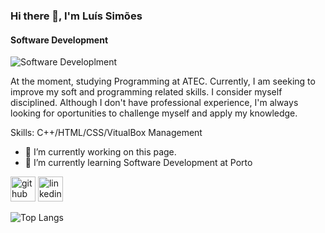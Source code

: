### Hi there 👋, I'm Luís Simões
#### Software Development
![Software Developlment](https://media.istockphoto.com/id/857419338/photo/man-sitting-at-desk-and-working-on-laptop-at-night.jpg?s=612x612&w=0&k=20&c=PljluDRtQ2gTiPf1N2Z0W2p8nvxkXQy0P7NjDp4AYuw=)

At the moment, studying Programming at ATEC. Currently, I am seeking to improve my soft and programming related skills. I consider myself disciplined. Although I don't have professional experience, I'm always looking for oportunities to challenge myself and apply my knowledge.

Skills: C++/HTML/CSS/VitualBox Management

- 🔭 I’m currently working on this page. 
- 🌱 I’m currently learning Software Development at Porto 


[<img src='https://cdn.jsdelivr.net/npm/simple-icons@3.0.1/icons/github.svg' alt='github' height='40'>](https://github.com/Luismcs)  [<img src='https://cdn.jsdelivr.net/npm/simple-icons@3.0.1/icons/linkedin.svg' alt='linkedin' height='40'>](https://www.linkedin.com/in/https://www.linkedin.com/in/lu%C3%ADs-sim%C3%B5es-383bb1260//)  



![Top Langs](https://github-readme-stats.vercel.app/api/top-langs/?username=Luismcs&layout=compact)

<!--
**Luismcs/Luismcs** is a ✨ _special_ ✨ repository because its `README.md` (this file) appears on your GitHub profile.

Here are some ideas to get you started:
src='https://cdn.jsdelivr.net/npm/simple-icons@3.0.1/icons/github.svg'
- 🔭 I’m currently working on ...
- 🌱 I’m currently learning ...
- 👯 I’m looking to collaborate on ...
- 🤔 I’m looking for help with ...
- 💬 Ask me about ...
- 📫 How to reach me: ...
- 😄 Pronouns: ...
- ⚡ Fun fact: ...
-->
